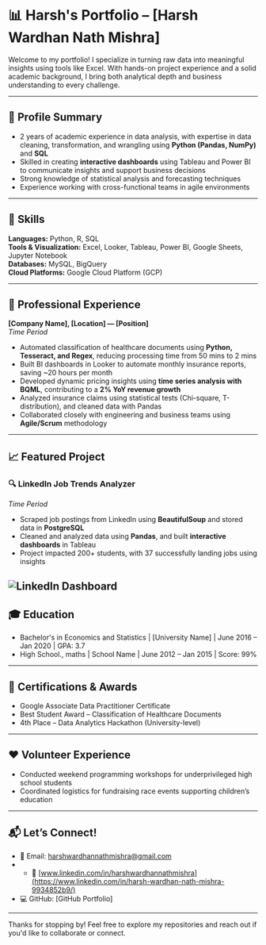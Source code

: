 # 📊 Harsh's Portfolio – [Harsh Wardhan Nath Mishra]

Welcome to my portfolio! I specialize in turning raw data into meaningful insights using tools like Excel. With hands-on project experience and a solid academic background, I bring both analytical depth and business understanding to every challenge.

---

## 👤 Profile Summary

- 2 years of academic experience in data analysis, with expertise in data cleaning, transformation, and wrangling using **Python (Pandas, NumPy)** and **SQL**
- Skilled in creating **interactive dashboards** using Tableau and Power BI to communicate insights and support business decisions
- Strong knowledge of statistical analysis and forecasting techniques
- Experience working with cross-functional teams in agile environments

---

## 🧠 Skills

**Languages:** Python, R, SQL  
**Tools & Visualization:** Excel, Looker, Tableau, Power BI, Google Sheets, Jupyter Notebook  
**Databases:** MySQL, BigQuery  
**Cloud Platforms:** Google Cloud Platform (GCP)

---

## 💼 Professional Experience

**[Company Name], [Location] — [Position]**  
*Time Period*

- Automated classification of healthcare documents using **Python, Tesseract, and Regex**, reducing processing time from 50 mins to 2 mins
- Built BI dashboards in Looker to automate monthly insurance reports, saving ~20 hours per month
- Developed dynamic pricing insights using **time series analysis with BQML**, contributing to a **2% YoY revenue growth**
- Analyzed insurance claims using statistical tests (Chi-square, T-distribution), and cleaned data with Pandas
- Collaborated closely with engineering and business teams using **Agile/Scrum** methodology

---

## 📈 Featured Project

### 🔍 LinkedIn Job Trends Analyzer  
*Time Period*

- Scraped job postings from LinkedIn using **BeautifulSoup** and stored data in **PostgreSQL**
- Cleaned and analyzed data using **Pandas**, and built **interactive dashboards** in Tableau
- Project impacted 200+ students, with 37 successfully landing jobs using insights

![LinkedIn Dashboard](/images/image1.png)
---

## 🎓 Education

- Bachelor's in Economics and Statistics | [University Name] | June 2016 – Jan 2020 | GPA: 3.7
- High School., maths | School Name | June 2012 – Jan 2015 | Score: 99%

---

## 📜 Certifications & Awards

- Google Associate Data Practitioner Certificate  
- Best Student Award – Classification of Healthcare Documents  
- 4th Place – Data Analytics Hackathon (University-level)

---

## ❤️ Volunteer Experience

- Conducted weekend programming workshops for underprivileged high school students
- Coordinated logistics for fundraising race events supporting children’s education

---

## 📬 Let’s Connect!

- 📧 Email: [harshwardhannathmishra@gmail.com](harshwardhannathmishra@gmail.com)
- - 🔗 [www.linkedin.com/in/harshwardhannathmishra](https://www.linkedin.com/in/harsh-wardhan-nath-mishra-9934852b9/)
- 💻 GitHub: [GitHub Portfolio]

---

Thanks for stopping by! Feel free to explore my repositories and reach out if you'd like to collaborate or connect.

